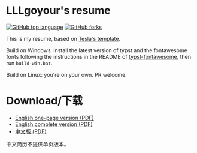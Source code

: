 # LLLgoyour's resume

[![GitHub top language](https://img.shields.io/github/languages/top/LLLgoyour/resume.svg)](https://github.com/LLLgoyour/resume)
[![GitHub forks](https://img.shields.io/github/forks/LLLgoyour/resume.svg?style=social&label=Fork)](https://github.com/LLLgoyour/resume)

This is my resume, based on [Tesla's template](https://github.com/ice1000/resume).

Build on Windows: install the latest version of typst and the fontawesome fonts following the instructions in the README of [typst-fontawesome](https://github.com/duskmoon314/typst-fontawesome), then run `build-win.bat`.

Build on Linux: you're on your own. PR welcome.

# Download/下载

+ [English one-page version (PDF)](./resume.pdf)
+ [English complete version (PDF)](./resume-elab.pdf)
+ [中文版 (PDF)](./resume-cn.pdf)

中文简历不提供单页版本。